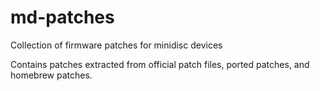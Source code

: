 # md-patches
Collection of firmware patches for minidisc devices

Contains patches extracted from official patch files, ported patches, and homebrew patches.
